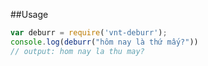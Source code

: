 ##Usage

```javascript
var deburr = require('vnt-deburr');
console.log(deburr("hôm nay là thứ mấy?"))
// output: hom nay la thu may?
```